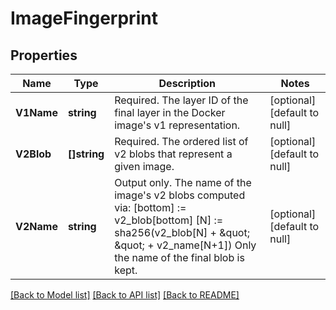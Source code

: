 # ImageFingerprint

## Properties
Name | Type | Description | Notes
------------ | ------------- | ------------- | -------------
**V1Name** | **string** | Required. The layer ID of the final layer in the Docker image&#39;s v1 representation. | [optional] [default to null]
**V2Blob** | **[]string** | Required. The ordered list of v2 blobs that represent a given image. | [optional] [default to null]
**V2Name** | **string** | Output only. The name of the image&#39;s v2 blobs computed via:   [bottom] :&#x3D; v2_blob[bottom]   [N] :&#x3D; sha256(v2_blob[N] + \&quot; \&quot; + v2_name[N+1]) Only the name of the final blob is kept. | [optional] [default to null]

[[Back to Model list]](../README.md#documentation-for-models) [[Back to API list]](../README.md#documentation-for-api-endpoints) [[Back to README]](../README.md)


